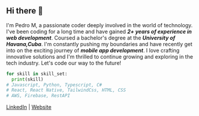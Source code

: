 ## Hi there 👋
 I'm Pedro M, a passionate coder deeply involved in the world of technology. I've been coding for a long time and have gained ***2+ years of experience in web development***. Coursed a bachelor's degree at the ***University of Havana,Cuba***. I'm constantly pushing my boundaries and have recently get into on the exciting journey of ***mobile app development***. I love crafting innovative solutions and I'm thrilled to continue growing and exploring in the tech industry. Let's code our way to the future!

<!--
**pedroamuniz/pedroamuniz** is a ✨ _special_ ✨ repository because its `README.md` (this file) appears on your GitHub profile.

Here are some ideas to get you started:
- 🔭 I’m currently working as software
- 🌱 I’m currently learning ...
- 👯 I’m looking to collaborate on ...
- 🤔 I’m looking for help with ...
- 💬 Ask me about ...
- 📫 How to reach me: ...
- 😄 Pronouns: ...
- ⚡ Fun fact: ...
-->

```python
for skill in skill_set:
  print(skill)
# Javascript, Python, Typescript, C#
# React, React Native, TailwindCss, HTML, CSS
# AWS, Firebase, RestAPI
```

 [LinkedIn](https://www.linkedin.com/in/pedromm-dev/) | [Website](https://pedroamuniz.com)


